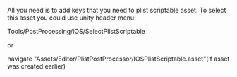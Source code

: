All you need is to add keys that you need to plist scriptable asset. To select this asset you could use unity header menu:

Tools/PostProcessing/iOS/SelectPlistScriptable

or

navigate "Assets/Editor/PlistPostProcessor/IOSPlistScriptable.asset"(if asset was created earlier)